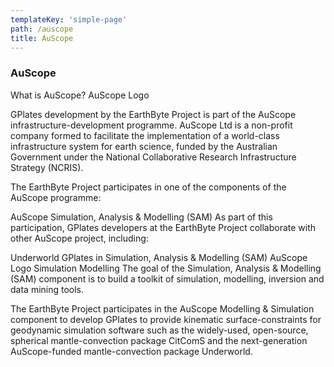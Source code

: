 ```yaml
---
templateKey: 'simple-page'
path: /auscope
title: AuScope
---
```

### AuScope

What is AuScope?
AuScope Logo

GPlates development by the EarthByte Project is part of the AuScope infrastructure-development programme. AuScope Ltd is a non-profit company formed to facilitate the implementation of a world-class infrastructure system for earth science, funded by the Australian Government under the National Collaborative Research Infrastructure Strategy (NCRIS).

The EarthByte Project participates in one of the components of the AuScope programme:

AuScope Simulation, Analysis & Modelling (SAM)
As part of this participation, GPlates developers at the EarthByte Project collaborate with other AuScope project, including:

Underworld
GPlates in Simulation, Analysis & Modelling (SAM)
AuScope Logo Simulation Modelling
The goal of the Simulation, Analysis & Modelling (SAM) component is to build a toolkit of simulation, modelling, inversion and data mining tools.

The EarthByte Project participates in the AuScope Modelling & Simulation component to develop GPlates to provide kinematic surface-constraints for geodynamic simulation software such as the widely-used, open-source, spherical mantle-convection package CitComS and the next-generation AuScope-funded mantle-convection package Underworld.